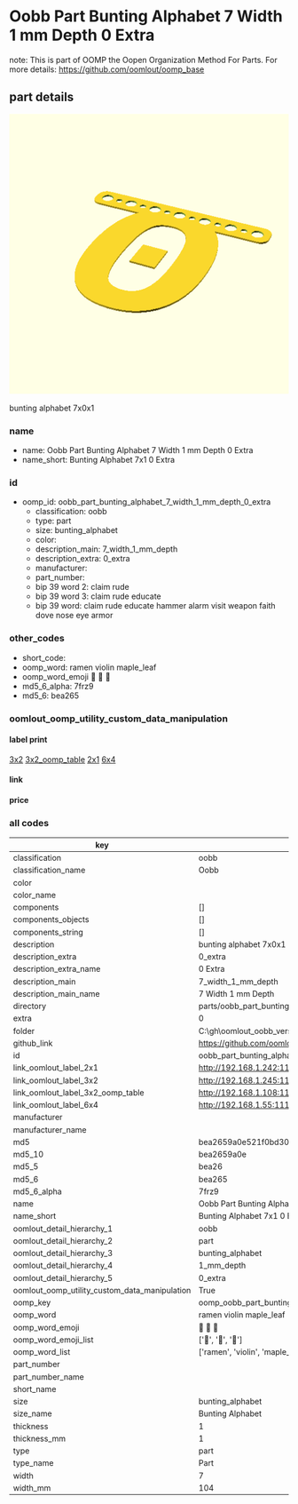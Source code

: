 # Oobb Part Bunting Alphabet 7 Width 1 mm Depth 0 Extra  

note: This is part of OOMP the Oopen Organization Method For Parts. For more details: https://github.com/oomlout/oomp_base

##  part details
  

[![](3dpr.png)](3dpr.png)

bunting alphabet 7x0x1



### name
* name: Oobb Part Bunting Alphabet 7 Width 1 mm Depth 0 Extra
* name_short: Bunting Alphabet 7x1 0 Extra
### id
* oomp_id: oobb_part_bunting_alphabet_7_width_1_mm_depth_0_extra
  * classification: oobb
  * type: part
  * size: bunting_alphabet
  * color: 
  * description_main: 7_width_1_mm_depth
  * description_extra: 0_extra
  * manufacturer: 
  * part_number: 
  * bip 39 word 2: claim rude
  * bip 39 word 3: claim rude educate
  * bip 39 word: claim rude educate hammer alarm visit weapon faith dove nose eye armor

### other_codes
* short_code: 
* oomp_word: ramen violin maple_leaf
* oomp_word_emoji :ramen: :violin: :maple_leaf:
* md5_6_alpha: 7frz9
* md5_6: bea265






### oomlout_oomp_utility_custom_data_manipulation
#### label print
[3x2](http://192.168.1.245:1112/?label=oomp%207frz9)
[3x2_oomp_table](http://192.168.1.108:1112/?label=oomp%207frz9)
[2x1](http://192.168.1.242:1112/?label=oomp%207frz9)
[6x4](http://192.168.1.55:1112/?label=oomp%207frz9)    

#### link

                              

#### price







### all codes 
| key | value |  
| --- | --- |  
| classification | oobb |  
| classification_name | Oobb |  
| color |  |  
| color_name |  |  
| components | [] |  
| components_objects | [] |  
| components_string | [] |  
| description | bunting alphabet 7x0x1 |  
| description_extra | 0_extra |  
| description_extra_name | 0 Extra |  
| description_main | 7_width_1_mm_depth |  
| description_main_name | 7 Width 1 mm Depth |  
| directory | parts/oobb_part_bunting_alphabet_7_width_1_mm_depth_0_extra |  
| extra | 0 |  
| folder | C:\gh\oomlout_oobb_version_4_generated_parts\things\oobb_part_bunting_alphabet_7_width_1_mm_depth_0_extra |  
| github_link | https://github.com/oomlout/oomlout_oomp_part_src/tree/main/parts/oobb_part_bunting_alphabet_7_width_1_mm_depth_0_extra |  
| id | oobb_part_bunting_alphabet_7_width_1_mm_depth_0_extra |  
| link_oomlout_label_2x1 | http://192.168.1.242:1112/?label=oomp%207frz9 |  
| link_oomlout_label_3x2 | http://192.168.1.245:1112/?label=oomp%207frz9 |  
| link_oomlout_label_3x2_oomp_table | http://192.168.1.108:1112/?label=oomp%207frz9 |  
| link_oomlout_label_6x4 | http://192.168.1.55:1112/?label=oomp%207frz9 |  
| manufacturer |  |  
| manufacturer_name |  |  
| md5 | bea2659a0e521f0bd302e6888d2f394d |  
| md5_10 | bea2659a0e |  
| md5_5 | bea26 |  
| md5_6 | bea265 |  
| md5_6_alpha | 7frz9 |  
| name | Oobb Part Bunting Alphabet 7 Width 1 mm Depth 0 Extra |  
| name_short | Bunting Alphabet 7x1 0 Extra |  
| oomlout_detail_hierarchy_1 | oobb |  
| oomlout_detail_hierarchy_2 | part |  
| oomlout_detail_hierarchy_3 | bunting_alphabet |  
| oomlout_detail_hierarchy_4 | 1_mm_depth |  
| oomlout_detail_hierarchy_5 | 0_extra |  
| oomlout_oomp_utility_custom_data_manipulation | True |  
| oomp_key | oomp_oobb_part_bunting_alphabet_7_width_1_mm_depth_0_extra |  
| oomp_word | ramen violin maple_leaf |  
| oomp_word_emoji | :ramen: :violin: :maple_leaf: |  
| oomp_word_emoji_list | [':ramen:', ':violin:', ':maple_leaf:'] |  
| oomp_word_list | ['ramen', 'violin', 'maple_leaf'] |  
| part_number |  |  
| part_number_name |  |  
| short_name |  |  
| size | bunting_alphabet |  
| size_name | Bunting Alphabet |  
| thickness | 1 |  
| thickness_mm | 1 |  
| type | part |  
| type_name | Part |  
| width | 7 |  
| width_mm | 104 |  
